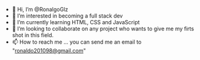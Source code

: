 - 👋 Hi, I’m @RonalgoGlz
- 👀 I’m interested in becoming a full stack dev
- 🌱 I’m currently learning HTML, CSS and JavaScript
- 💞️ I’m looking to collaborate on any project who wants to give me my firts shot in this field.
- 📫 How to reach me ... you can send me an email to "ronaldo201098@gmail.com"

<!---
RonalgoGlz/RonalgoGlz is a ✨ special ✨ repository because its `README.md` (this file) appears on your GitHub profile.
You can click the Preview link to take a look at your changes.
--->
